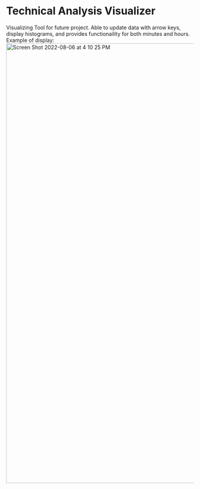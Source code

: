 # Technical Analysis Visualizer
Visualizing Tool for future project. Able to update data with arrow keys, display histograms, and provides functionaility for both minutes and hours. 
Example of display:
<img width="1180" alt="Screen Shot 2022-08-06 at 4 10 25 PM" src="https://user-images.githubusercontent.com/91572741/183264672-5d9709f3-4ea3-4a46-b85c-9c26d2412373.png">

